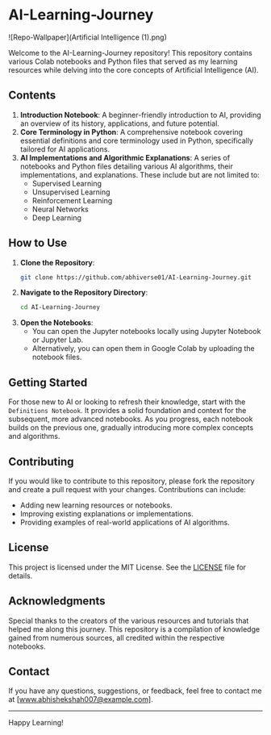 # AI-Learning-Journey

![Repo-Wallpaper](Artificial Intelligence (1).png)

Welcome to the AI-Learning-Journey repository! This repository contains various Colab notebooks and Python files that served as my learning resources while delving into the core concepts of Artificial Intelligence (AI).

## Contents

1. **Introduction Notebook**: A beginner-friendly introduction to AI, providing an overview of its history, applications, and future potential.
2. **Core Terminology in Python**: A comprehensive notebook covering essential definitions and core terminology used in Python, specifically tailored for AI applications.
3. **AI Implementations and Algorithmic Explanations**: A series of notebooks and Python files detailing various AI algorithms, their implementations, and explanations. These include but are not limited to:
   - Supervised Learning
   - Unsupervised Learning
   - Reinforcement Learning
   - Neural Networks
   - Deep Learning

## How to Use

1. **Clone the Repository**:
    ```bash
    git clone https://github.com/abhiverse01/AI-Learning-Journey.git
    ```
2. **Navigate to the Repository Directory**:
    ```bash
    cd AI-Learning-Journey
    ```
3. **Open the Notebooks**:
    - You can open the Jupyter notebooks locally using Jupyter Notebook or Jupyter Lab.
    - Alternatively, you can open them in Google Colab by uploading the notebook files.

## Getting Started

For those new to AI or looking to refresh their knowledge, start with the `Definitions Notebook`. It provides a solid foundation and context for the subsequent, more advanced notebooks. As you progress, each notebook builds on the previous one, gradually introducing more complex concepts and algorithms.

## Contributing

If you would like to contribute to this repository, please fork the repository and create a pull request with your changes. Contributions can include:
- Adding new learning resources or notebooks.
- Improving existing explanations or implementations.
- Providing examples of real-world applications of AI algorithms.

## License

This project is licensed under the MIT License. See the [LICENSE](LICENSE) file for details.

## Acknowledgments

Special thanks to the creators of the various resources and tutorials that helped me along this journey. This repository is a compilation of knowledge gained from numerous sources, all credited within the respective notebooks.

## Contact

If you have any questions, suggestions, or feedback, feel free to contact me at [www.abhishekshah007@example.com].

---

Happy Learning!
